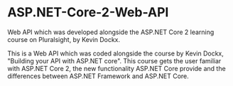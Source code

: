 # ASP.NET-Core-2-Web-API
Web API which was developed alongside the ASP.NET Core 2 learning course on Pluralsight, by Kevin Dockx.

This is a Web API which was coded alongside the course by Kevin Dockx, "Building your API with ASP.NET core".
This course gets the user familiar with ASP.NET Core 2, the new functionality ASP.NET Core provide and the differences between
ASP.NET Framework and ASP.NET Core.
